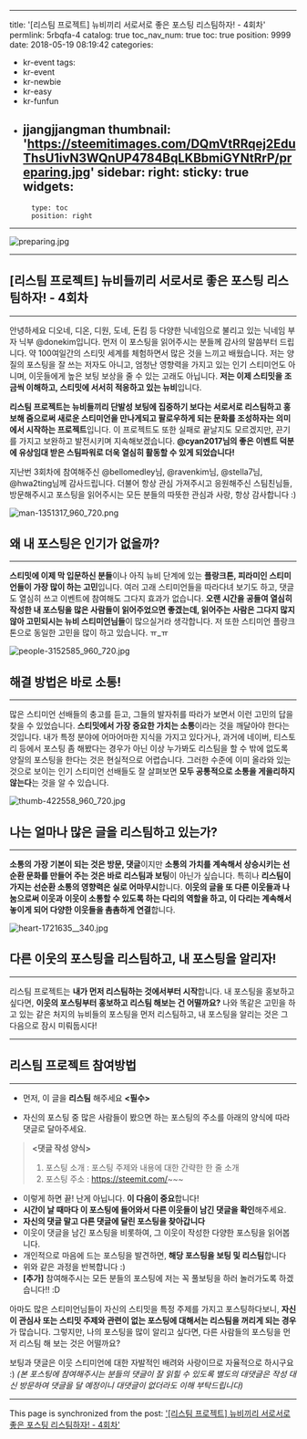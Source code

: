 
---
title: '[리스팀 프로젝트] 뉴비끼리 서로서로 좋은 포스팅 리스팀하자! - 4회차'
permlink: 5rbqfa-4
catalog: true
toc_nav_num: true
toc: true
position: 9999
date: 2018-05-19 08:19:42
categories:
- kr-event
tags:
- kr-event
- kr-newbie
- kr-easy
- kr-funfun
- jjangjjangman
thumbnail: 'https://steemitimages.com/DQmVtRRqej2EduThsU1ivN3WQnUP4784BqLKBbmiGYNtRrP/preparing.jpg'
sidebar:
    right:
        sticky: true
widgets:
    -
        type: toc
        position: right
---


![preparing.jpg](https://steemitimages.com/DQmVtRRqej2EduThsU1ivN3WQnUP4784BqLKBbmiGYNtRrP/preparing.jpg)

***

## [리스팀 프로젝트] 뉴비들끼리 서로서로 좋은 포스팅 리스팀하자! - 4회차 
***

안녕하세요 디오네, 디온, 디원, 도네, 돈킴 등 다양한 닉네임으로 불리고 있는 닉네임 부자 닉부 @donekim입니다. 먼저 이 포스팅을 읽어주시는 분들께 감사의 말씀부터 드립니다. 약 100여일간의 스티밋 세계를 체험하면서 많은 것을 느끼고 배웠습니다. 저는 양질의 포스팅을 잘 쓰는 저자도 아니고, 엄청난 영향력을 가지고 있는 인기 스티미언도 아니며, 이웃들에게 높은 보팅 보상을 줄 수 있는 고래도 아닙니다. **저는 이제 스티밋을 조금씩 이해하고, 스티밋에 서서히 적응하고 있는 뉴비**입니다.

**리스팀 프로젝트는 뉴비들끼리 단발성 보팅에 집중하기 보다는 서로서로 리스팀하고 홍보해 줌으로써 새로운 스티미언을 만나게되고 팔로우하게 되는 문화를 조성하자는 의미에서 시작하는 프로젝트**입니다. 이 프로젝트도 또한 실패로 끝날지도 모르겠지만, 끈기를 가지고 보완하고 발전시키며 지속해보겠습니다. **@cyan2017님의 좋은 이벤트 덕분에 유상임대 받은 스팀파워로 더욱 열심히 활동할 수 있게 되었습니다!**

지난번 3회차에 참여해주신 @bellomedley님, @ravenkim님, @stella7님, @hwa2ting님께 감사드립니다. 더불어 항상 관심 가져주시고 응원해주신 스팀친님들, 방문해주시고 포스팅을 읽어주시는 모든 분들의 따뜻한 관심과 사랑, 항상 감사합니다 :)


![man-1351317_960_720.png](https://steemitimages.com/DQmd6D2nKEJs2GVP8A9CYMd7AZUoq9jP3xGYVpDeqyaUdct/man-1351317_960_720.png)


## 왜 내 포스팅은 인기가 없을까?
***

**스티밋에 이제 막 입문하신 분들**이나 아직 뉴비 단계에 있는 **플랑크톤, 피라미인 스티미언들이 가장 많이 하는 고민**입니다. 여러 고래 스티미언들을 따라다녀 보기도 하고, 댓글도 열심히 쓰고 이벤트에 참여해도 그다지 효과가 없습니다. **오랜 시간을 공들여 열심히 작성한 내 포스팅을 많은 사람들이 읽어주었으면 좋겠는데, 읽어주는 사람은 그다지 많지 않아 고민되시는 뉴비 스티미언님들**이 많으실거라 생각합니다. 저 또한 스티미언 플랑크톤으로 동일한 고민을 많이 하고 있습니다. ㅠ_ㅠ



![people-3152585_960_720.jpg](https://steemitimages.com/DQmeWdqpcqzvrbpefs7zYjs1pSqdAw4oMx7tT5t9Tm5Lxez/people-3152585_960_720.jpg)




## 해결 방법은 바로 소통!

***
많은 스티미언 선배들의 충고를 듣고, 그들의 발자취를 따라가 보면서 이런 고민의 답을 찾을 수 있었습니다. **스티밋에서 가장 중요한 가치는 소통**이라는 것을 깨달아야 한다는 것입니다. 내가 특정 분야에 어마어마한 지식을 가지고 있다거나, 과거에 네이버, 티스토리 등에서 포스팅 좀 해봤다는 경우가 아닌 이상 누가봐도 리스팀을 할 수 밖에 없도록 양질의 포스팅을 한다는 것은 현실적으로 어렵습니다. 그러한 수준에 이미 올라와 있는 것으로 보이는 인기 스티미언 선배들도 잘 살펴보면 **모두 공통적으로 소통을 게을리하지 않는다**는 것을 알 수 있습니다.



![thumb-422558_960_720.jpg](https://steemitimages.com/DQmPGmn4cTGzXYwqtKFdc1S4wALg2qQFWf5FmtAo1Ln6tAK/thumb-422558_960_720.jpg)

## 나는 얼마나 많은 글을 리스팀하고 있는가?
***
**소통의 가장 기본이 되는 것은 방문, 댓글**이지만 **소통의 가치를 계속해서 상승시키는 선순환 문화를 만들어 주는 것은 바로 리스팀과 보팅**이 아닌가 싶습니다. 특히나 **리스팀이 가지는 선순환 소통의 영향력은 실로 어마무시**합니다. **이웃의 글을 또 다른 이웃들과 나눔으로써 이웃과 이웃이 소통할 수 있도록 하는 다리의 역할을 하고, 이 다리는 계속해서 놓이게 되어 다양한 이웃들을 촘촘하게 연결**합니다.




![heart-1721635__340.jpg](https://steemitimages.com/DQmSDzwxbwhseFJhdFgUJjA8jzssAYssLWqa6hMMyEguL11/heart-1721635__340.jpg)


## 다른 이웃의 포스팅을 리스팀하고, 내 포스팅을 알리자!
***
리스팀 프로젝트는 **내가 먼저 리스팀하는 것에서부터 시작**합니다. 내 포스팅을 홍보하고 싶다면, **이웃의 포스팅부터 홍보하고 리스팀 해보는 건 어떨까요?** 나와 똑같은 고민을 하고 있는 같은 처지의 뉴비들의 포스팅을 먼저 리스팀하고, 내 포스팅을 알리는 것은 그 다음으로 잠시 미뤄둡시다!







***

## 리스팀 프로젝트 참여방법
***
- 먼저, 이 글을 **리스팀** 해주세요 **<필수>**

- 자신의 포스팅 중 많은 사람들이 봤으면 하는 포스팅의 주소를 아래의 양식에 따라 댓글로 달아주세요.


> **<댓글 작성 양식>**
> 1) 포스팅 소개 : 포스팅 주제와 내용에 대한 간략한 한 줄 소개
> 2) 포스팅 주소 : https://steemit.com/~~~


- 이렇게 하면 끝! 난게 아닙니다. **이 다음이 중요**합니다!
- **시간이 날 때마다 이 포스팅에 들어와서 다른 이웃들이 남긴 댓글을 확인**해주세요.
- **자신의 댓글 말고 다른 댓글에 달린 포스팅을 찾아갑니다**
- 이웃이 댓글을 남긴 포스팅을 비롯하여, 그 이웃이 작성한 다양한 포스팅을 읽어봅니다.
- 개인적으로 마음에 드는 포스팅을 발견하면, **해당 포스팅을 보팅 및 리스팀**합니다
- 위와 같은 과정을 반복합니다 :)
- **[추가]** 참여해주시는 모든 분들의 포스팅에 저는 꼭 풀보팅을 하러 놀러가도록 하겠습니다!! :D

아마도 많은 스티미언님들이 자신의 스티밋을 특정 주제를 가지고 포스팅하다보니, **자신이 관심사 또는 스티밋 주제와 관련이 없는 포스팅에 대해서는 리스팀을 꺼리게 되는 경우**가 많습니다. 그렇지만, 나의 포스팅을 많이 알리고 싶다면, 다른 사람들의 포스팅을 먼저 리스팀 해 보는 것은 어떨까요? 

보팅과 댓글은 이웃 스티미언에 대한 자발적인 배려와 사랑이므로 자율적으로 하시구요  :)
*(본 포스팅에 참여해주시는 분들의 댓글이 잘 읽힐 수 있도록 별도의 대댓글은 작성 대신 방문하여 댓글을 달 예정이니 대댓글이 없더라도 이해 부탁드립니다)*

- - -

This page is synchronized from the post: ['[리스팀 프로젝트] 뉴비끼리 서로서로 좋은 포스팅 리스팀하자! - 4회차'](https://steemit.com/@donekim/5rbqfa-4)
